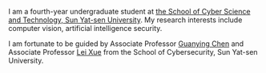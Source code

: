 
I am a fourth-year undergraduate student at [the School of Cyber Science and Technology, Sun Yat-sen University](https://scst.sysu.edu.cn/index.htm). My research interests include computer vision, artificial intelligence security. 

I am fortunate to be guided by Associate Professor [Guanying Chen](https://guanyingc.github.io/) and Associate Professor [Lei Xue](https://cslxue.github.io) from the School of Cybersecurity, Sun Yat-sen University. 
